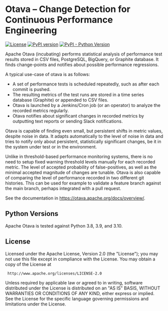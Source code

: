 Otava – Change Detection for Continuous Performance Engineering
===============================================================

[![License](https://img.shields.io/:license-Apache%202-blue.svg)](https://www.apache.org/licenses/LICENSE-2.0.txt)
[![PyPI version](https://img.shields.io/pypi/v/apache-otava.svg)](https://pypi.org/project/apache-otava/)
[![PyPI - Python Version](https://img.shields.io/pypi/pyversions/apache-otava.svg)](https://pypi.org/project/apache-otava/)


Apache Otava (incubating) performs statistical analysis of performance test results stored
in CSV files, PostgreSQL, BigQuery, or Graphite database. It finds change-points and notifies about
possible performance regressions.

A typical use-case of otava is as follows:

- A set of performance tests is scheduled repeatedly, such as after each commit is pushed.
- The resulting metrics of the test runs are stored in a time series database (Graphite)
   or appended to CSV files.
- Otava is launched by a Jenkins/Cron job (or an operator) to analyze the recorded
  metrics regularly.
- Otava notifies about significant changes in recorded metrics by outputting text reports or
  sending Slack notifications.

Otava is capable of finding even small, but persistent shifts in metric values,
despite noise in data. It adapts automatically to the level of noise in data and
tries to notify only about persistent, statistically significant changes, be it in the system
under test or in the environment.

Unlike in threshold-based performance monitoring systems, there is no need to setup fixed warning
threshold levels manually for each recorded metric. The level of accepted probability of
false-positives, as well as the minimal accepted magnitude of changes are tunable. Otava is
also capable of comparing the level of performance recorded in two different git histories.
This can be used for example to validate a feature branch against the main branch, perhaps
integrated with a pull request.

See the documentation in https://otava.apache.org/docs/overview/.

## Python Versions

Apache Otava is tested against Python 3.8, 3.9, and 3.10.


## License

Licensed under the Apache License, Version 2.0 (the "License");
you may not use this file except in compliance with the License.
You may obtain a copy of the License at

     http://www.apache.org/licenses/LICENSE-2.0

Unless required by applicable law or agreed to in writing, software
distributed under the License is distributed on an "AS IS" BASIS,
WITHOUT WARRANTIES OR CONDITIONS OF ANY KIND, either express or implied.
See the License for the specific language governing permissions and
limitations under the License.
